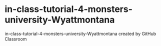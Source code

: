 # in-class-tutorial-4-monsters-university-Wyattmontana
in-class-tutorial-4-monsters-university-Wyattmontana created by GitHub Classroom
